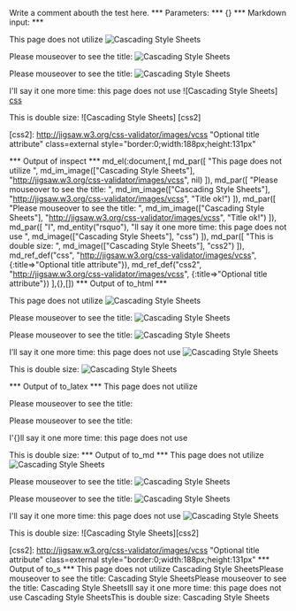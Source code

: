 Write a comment abouth the test here.
*** Parameters: ***
{}
*** Markdown input: ***

This page does not utilize ![Cascading Style Sheets](http://jigsaw.w3.org/css-validator/images/vcss)


Please mouseover to see the title: ![Cascading Style Sheets](http://jigsaw.w3.org/css-validator/images/vcss "Title ok!")

Please mouseover to see the title: ![Cascading Style Sheets](http://jigsaw.w3.org/css-validator/images/vcss 'Title ok!')


I'll say it one more time: this page does not use ![Cascading Style Sheets] [css]

This is double size: ![Cascading Style Sheets] [css2]



[css]: http://jigsaw.w3.org/css-validator/images/vcss "Optional title attribute"

[css2]: http://jigsaw.w3.org/css-validator/images/vcss "Optional title attribute" class=external
   style="border:0;width:188px;height:131px"



*** Output of inspect ***
md_el(:document,[
	md_par([
		"This page does not utilize ",
		md_im_image(["Cascading Style Sheets"], "http://jigsaw.w3.org/css-validator/images/vcss", nil)
	]),
	md_par([
		"Please mouseover to see the title: ",
		md_im_image(["Cascading Style Sheets"], "http://jigsaw.w3.org/css-validator/images/vcss", "Title ok!")
	]),
	md_par([
		"Please mouseover to see the title: ",
		md_im_image(["Cascading Style Sheets"], "http://jigsaw.w3.org/css-validator/images/vcss", "Title ok!")
	]),
	md_par([
		"I",
		md_entity("rsquo"),
		"ll say it one more time: this page does not use ",
		md_image(["Cascading Style Sheets"], "css")
	]),
	md_par([
		"This is double size: ",
		md_image(["Cascading Style Sheets"], "css2")
	]),
	md_ref_def("css", "http://jigsaw.w3.org/css-validator/images/vcss", {:title=>"Optional title attribute"}),
	md_ref_def("css2", "http://jigsaw.w3.org/css-validator/images/vcss", {:title=>"Optional title attribute"})
],{},[])
*** Output of to_html ***
<p>This page does not utilize <img src="http://jigsaw.w3.org/css-validator/images/vcss" alt="Cascading Style Sheets" /></p>

<p>Please mouseover to see the title: <img src="http://jigsaw.w3.org/css-validator/images/vcss" alt="Cascading Style Sheets" title="Title ok!" /></p>

<p>Please mouseover to see the title: <img src="http://jigsaw.w3.org/css-validator/images/vcss" alt="Cascading Style Sheets" title="Title ok!" /></p>

<p>I’ll say it one more time: this page does not use <img src="http://jigsaw.w3.org/css-validator/images/vcss" alt="Cascading Style Sheets" title="Optional title attribute" /></p>

<p>This is double size: <img src="http://jigsaw.w3.org/css-validator/images/vcss" alt="Cascading Style Sheets" title="Optional title attribute" /></p>
*** Output of to_latex ***
This page does not utilize 

Please mouseover to see the title: 

Please mouseover to see the title: 

I'{}ll say it one more time: this page does not use 

This is double size:
*** Output of to_md ***
This page does not utilize
![Cascading Style Sheets](http://jigsaw.w3.org/css-validator/images/vcss)

Please mouseover to see the title:
![Cascading Style Sheets](http://jigsaw.w3.org/css-validator/images/vcss "Title ok!")

Please mouseover to see the title:
![Cascading Style Sheets](http://jigsaw.w3.org/css-validator/images/vcss "Title ok!")

I'll say it one more time: this
page does not use
![Cascading Style Sheets][css]

This is double size:
![Cascading Style Sheets][css2]

[css]: http://jigsaw.w3.org/css-validator/images/vcss "Optional title attribute"

[css2]: http://jigsaw.w3.org/css-validator/images/vcss "Optional title attribute" class=external
   style="border:0;width:188px;height:131px"
*** Output of to_s ***
This page does not utilize Cascading Style SheetsPlease mouseover to see the title: Cascading Style SheetsPlease mouseover to see the title: Cascading Style SheetsIll say it one more time: this page does not use Cascading Style SheetsThis is double size: Cascading Style Sheets
